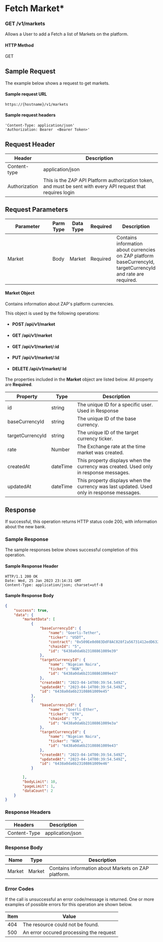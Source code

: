 # Fetch Market\*

### GET /v1/markets <a href="#top" id="top"></a>

Allows a User to add a Fetch a list of Markets on the platform.

#### HTTP Method <a href="#top" id="top"></a>

GET

## Sample Request <a href="#samplerequest" id="samplerequest"></a>

The example below shows a request to get markets.

#### **Sample request** URL <a href="#top" id="top"></a>

```
https://{hostname}/v1/markets
```

#### &#x20;**Sample request headers** <a href="#top" id="top"></a>

```
'Content-Type: application/json'
'Authorization: Bearer  <Bearer Token>'
```

## Request Header <a href="#samplerequest" id="samplerequest"></a>

| Header        | Description                                                                                                   |
| ------------- | ------------------------------------------------------------------------------------------------------------- |
| Content-type  | application/json                                                                                              |
| Authorization | This is the ZAP API Platform authorization token, and must be sent with every API request that requires login |

## Request Parameters <a href="#samplerequest" id="samplerequest"></a>

<table><thead><tr><th width="237">Parameter</th><th>Parm Type</th><th>Data Type</th><th>Required</th><th>Description</th></tr></thead><tbody><tr><td>Market</td><td>Body</td><td>Market</td><td>Required</td><td>Contains information about  currencies on ZAP platform baseCurrencyId, targetCurrencyId and rate are required.</td></tr></tbody></table>

#### Market Object

Contains information about ZAP's platform currencies.

This object is used by the following operations:

* #### POST /api/v1/market
* #### GET /api/v1/market
* #### GET /api/v1/market/:id
* #### PUT /api/v1/market/:Id
* #### DELETE /api/v1/market/:Id

The properties included in the **Market** object are listed below. All property are **Required**.

| Property         | Type     | Description                                                                                |
| ---------------- | -------- | ------------------------------------------------------------------------------------------ |
| id               | string   | The unique ID for a specific user. Used in Response                                        |
| baseCurrencyId   | string   | The unique ID of the base currency.                                                        |
| targetCurrencyId | string   | The unique ID of the target currency ticker.                                               |
| rate             | Number   | The Exchange rate at the time market was created.                                          |
| createdAt        | dateTime | This property displays when the currency was created. Used only in response messages.      |
| updatedAt        | dateTime | This property displays when the currency was last updated. Used only in response messages. |

## Response <a href="#samplerequest" id="samplerequest"></a>

If successful, this operation returns HTTP status code 200, with information about the new bank.

### Sample Response <a href="#samplerequest" id="samplerequest"></a>

The sample responses below shows successful completion of this operation.

#### **Sample** Response Header <a href="#top" id="top"></a>

```
HTTP/1.1 200 OK
Date: Wed, 25 Jan 2023 23:14:31 GMT
Content-Type: application/json; charset=utf-8
```

#### **Sample** Response Body <a href="#top" id="top"></a>

```json
{
    "success": true,
    "data": {
        "marketData": [
            {
                "baseCurrencyId": {
                    "name": "Goerli-Tether",
                    "ticker": "USDT",
                    "contract": "0x509Ee0d083DdF8AC028f2a56731412edD63223B9",
                    "chainId": "5",
                    "id": "6438a0da6b23108861009e39"
                },
                "targetCurrencyId": {
                    "name": "Nigeian Naira",
                    "ticker": "NGN",
                    "id": "6438a0da6b23108861009e43"
                },
                "createdAt": "2023-04-14T00:39:54.549Z",
                "updatedAt": "2023-04-14T00:39:54.549Z",
                "id": "6438a0da6b23108861009e45"
            },
            {
                "baseCurrencyId": {
                    "name": "Goerli-Ether",
                    "ticker": "ETH",
                    "chainId": "5",
                    "id": "6438a0da6b23108861009e3a"
                },
                "targetCurrencyId": {
                    "name": "Nigeian Naira",
                    "ticker": "NGN",
                    "id": "6438a0da6b23108861009e43"
                },
                "createdAt": "2023-04-14T00:39:54.549Z",
                "updatedAt": "2023-04-14T00:39:54.549Z",
                "id": "6438a0da6b23108861009e46"
            }
            
        ],
        "bodyLimit": 10,
        "pageLimit": 1,
        "dataCount": 2
    }
}
```

### Response Headers <a href="#samplerequest" id="samplerequest"></a>

| Headers      | Description      |
| ------------ | ---------------- |
| Content-Type | application/json |

### Response Body <a href="#samplerequest" id="samplerequest"></a>

| Name   | Type   | Description                                           |
| ------ | ------ | ----------------------------------------------------- |
| Market | Market | Contains information about  Markets on ZAP  platform. |

### Error Codes <a href="#samplerequest" id="samplerequest"></a>

If the call is unsuccessful an error code/message is returned. One or more examples of possible errors for this operation are shown below.

| Item | Value                                   |
| ---- | --------------------------------------- |
| 404  | The resource could not be found.        |
| 500  | An error occured processing the request |

